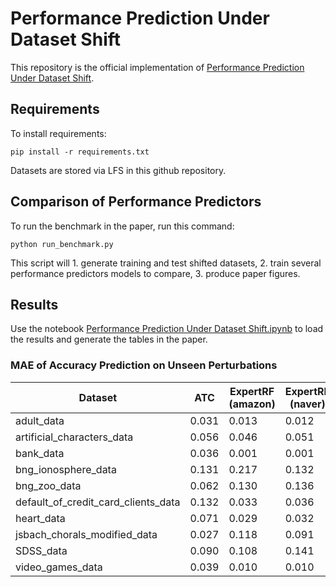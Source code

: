 # Performance Prediction Under Dataset Shift

This repository is the official implementation of [Performance Prediction Under Dataset Shift](https://arxiv.org/abs/todo). 

## Requirements

To install requirements:

```setup
pip install -r requirements.txt
```

Datasets are stored via LFS in this github repository.

## Comparison of Performance Predictors

To run the benchmark in the paper, run this command:

```train
python run_benchmark.py 
```

This script will 1. generate training and test shifted datasets, 2. train several performance predictors models to compare, 3. produce paper figures.

## Results

Use the notebook [Performance Prediction Under Dataset Shift.ipynb](https://github.com/dataiku-research/performance_prediction_under_shift/blob/main/Performance%20Prediction%20Under%20Dataset%20Shift.ipynb) to load the results and generate the tables in the paper. 

### MAE of Accuracy Prediction on Unseen Perturbations

| Dataset                            |   ATC  |ExpertRF (amazon) |ExpertRF (naver) |ErrorPredictorRF |
| -----------------------------------|--------|------------------|-----------------|-----------------|
|adult_data                          |  0.031 |      0.013       |  0.012 |  0.001 |
|artificial_characters_data          |  0.056 |  0.046 |  0.051 |  0.010 |
|bank_data                           |  0.036 |  0.001 |  0.001 |  0.000 |
|bng_ionosphere_data                 |  0.131 |  0.217 |  0.132 |  0.050 |
|bng_zoo_data                        |  0.062 |  0.130 |  0.136 |  0.011 |
|default_of_credit_card_clients_data |  0.132 |  0.033 |  0.036 |  0.006 |
|heart_data                          |  0.071 |  0.029 |  0.032 |  0.004 |
|jsbach_chorals_modified_data        |  0.027 |  0.118 |  0.091 |  0.002 |
|SDSS_data                           |  0.090 |  0.108 |  0.141 |  0.023 |
|video_games_data                    |  0.039 |  0.010 |  0.010 |  0.002 |